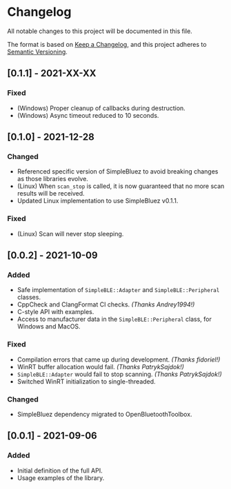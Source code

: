 # Changelog
All notable changes to this project will be documented in this file.

The format is based on [Keep a Changelog](https://keepachangelog.com/en/1.0.0/),
and this project adheres to [Semantic Versioning](https://semver.org/spec/v2.0.0.html).

## [0.1.1] - 2021-XX-XX

### Fixed
- (Windows) Proper cleanup of callbacks during destruction.
- (Windows) Async timeout reduced to 10 seconds.

## [0.1.0] - 2021-12-28

### Changed
- Referenced specific version of SimpleBluez to avoid breaking changes as those libraries evolve.
- (Linux) When `scan_stop` is called, it is now guaranteed that no more scan results will be received.
- Updated Linux implementation to use SimpleBluez v0.1.1.

### Fixed
- (Linux) Scan will never stop sleeping.

## [0.0.2] - 2021-10-09

### Added
- Safe implementation of `SimpleBLE::Adapter` and `SimpleBLE::Peripheral` classes.
- CppCheck and ClangFormat CI checks. _(Thanks Andrey1994!)_
- C-style API with examples.
- Access to manufacturer data in the `SimpleBLE::Peripheral` class, for Windows and MacOS.

### Fixed
- Compilation errors that came up during development. _(Thanks fidoriel!)_
- WinRT buffer allocation would fail. _(Thanks PatrykSajdok!)_
- `SimpleBLE::Adapter` would fail to stop scanning. _(Thanks PatrykSajdok!)_
- Switched WinRT initialization to single-threaded.

### Changed
- SimpleBluez dependency migrated to OpenBluetoothToolbox.

## [0.0.1] - 2021-09-06

### Added
- Initial definition of the full API.
- Usage examples of the library.
